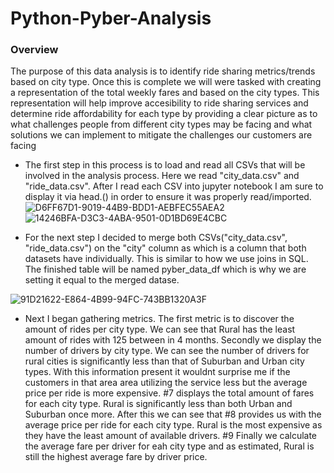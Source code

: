 # Python-Pyber-Analysis
### Overview

The purpose of this data analysis is to identify ride sharing metrics/trends based on city type. Once this is complete we will were tasked with creating a  representation of the total weekly fares and based on the city types. This representation will help improve accesibility to ride sharing services and determine ride affordability for each type by providing a clear picture as to what challenges people from different city types may be facing and what solutions we can implement to mitigate the challenges our customers are facing


- The first step in this process is to load and read all CSVs that will be involved in the analysis process. Here we read "city_data.csv" and "ride_data.csv". After I read each CSV into jupyter notebook I am sure to display it via head.() in order to ensure it was properly read/imported. 
![D6FF67D1-9019-44B9-BDD1-AEBFEC55AEA2](https://user-images.githubusercontent.com/112785655/216108777-1c6c70fc-f1a2-486c-90c7-a03115c79ab8.jpeg)
![14246BFA-D3C3-4ABA-9501-0D1BD69E4CBC](https://user-images.githubusercontent.com/112785655/216112824-8c84f108-939f-4e9c-89e0-ceb3ef2cb962.jpeg)

- For the next step I decided to merge both CSVs("city_data.csv", "ride_data.csv") on the "city" column as which is a column that both datasets have individually. This is similar to how we use joins in SQL. The finished table will be named pyber_data_df which is why we are setting it equal to the merged datase.

![91D21622-E864-4B99-94FC-743BB1320A3F](https://user-images.githubusercontent.com/112785655/216115044-320c746b-0f18-48d8-bc66-d1339ef4bb9e.jpeg)

- Next I began gathering metrics. The first metric is to discover the amount of rides per city type. We can see that Rural has the least amount of rides with 125 between in 4 months. Secondly we display the number of drivers by city type. We can see the number of drivers for rural cities is significantly less than that of Suburban and Urban city types. With this information present it wouldnt surprise me if the customers in that area area utilizing the service less but the average price per ride is more expensive. #7 displays the total amount of fares for each city type. Rural is significantly less than both Urban and Suburban once more. After this we can see that #8 provides us with the average price per ride for each city type. Rural is the most expensive as they have the least amount of available drivers. #9 Finally we calculate the average fare per driver for eah city type and as estimated, Rural is still the highest average fare by driver price. 

